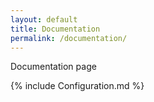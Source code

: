 ```yaml
---
layout: default
title: Documentation
permalink: /documentation/
---
```


Documentation page

{% include Configuration.md %}

